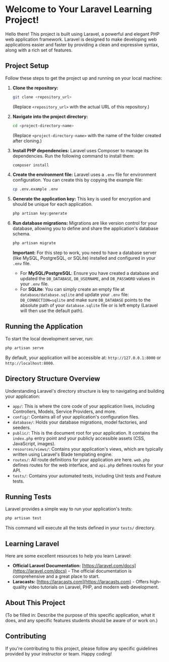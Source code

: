 # Welcome to Your Laravel Learning Project!

Hello there! This project is built using Laravel, a powerful and elegant PHP web application framework. Laravel is designed to make developing web applications easier and faster by providing a clean and expressive syntax, along with a rich set of features.

## Project Setup

Follow these steps to get the project up and running on your local machine:

1.  **Clone the repository:**
    ```bash
    git clone <repository_url>
    ```
    (Replace `<repository_url>` with the actual URL of this repository.)

2.  **Navigate into the project directory:**
    ```bash
    cd <project-directory-name>
    ```
    (Replace `<project-directory-name>` with the name of the folder created after cloning.)

3.  **Install PHP dependencies:**
    Laravel uses Composer to manage its dependencies. Run the following command to install them:
    ```bash
    composer install
    ```

4.  **Create the environment file:**
    Laravel uses a `.env` file for environment configuration. You can create this by copying the example file:
    ```bash
    cp .env.example .env
    ```

5.  **Generate the application key:**
    This key is used for encryption and should be unique for each application.
    ```bash
    php artisan key:generate
    ```

6.  **Run database migrations:**
    Migrations are like version control for your database, allowing you to define and share the application's database schema.
    ```bash
    php artisan migrate
    ```
    **Important:** For this step to work, you need to have a database server (like MySQL, PostgreSQL, or SQLite) installed and configured in your `.env` file.
    *   For **MySQL/PostgreSQL**: Ensure you have created a database and updated the `DB_DATABASE`, `DB_USERNAME`, and `DB_PASSWORD` values in your `.env` file.
    *   For **SQLite**: You can simply create an empty file at `database/database.sqlite` and update your `.env` file: `DB_CONNECTION=sqlite` and make sure `DB_DATABASE` points to the absolute path of your `database.sqlite` file or is left empty (Laravel will then use the default path).

## Running the Application

To start the local development server, run:

```bash
php artisan serve
```

By default, your application will be accessible at: `http://127.0.0.1:8000` or `http://localhost:8000`.

## Directory Structure Overview

Understanding Laravel's directory structure is key to navigating and building your application:

*   `app/`: This is where the core code of your application lives, including Controllers, Models, Service Providers, and more.
*   `config/`: Contains all of your application's configuration files.
*   `database/`: Holds your database migrations, model factories, and seeders.
*   `public/`: This is the document root for your application. It contains the `index.php` entry point and your publicly accessible assets (CSS, JavaScript, images).
*   `resources/views/`: Contains your application's views, which are typically written using Laravel's Blade templating engine.
*   `routes/`: All route definitions for your application are here. `web.php` defines routes for the web interface, and `api.php` defines routes for your API.
*   `tests/`: Contains your automated tests, including Unit tests and Feature tests.

## Running Tests

Laravel provides a simple way to run your application's tests:

```bash
php artisan test
```

This command will execute all the tests defined in your `tests/` directory.

## Learning Laravel

Here are some excellent resources to help you learn Laravel:

*   **Official Laravel Documentation:** [https://laravel.com/docs](https://laravel.com/docs) - The official documentation is comprehensive and a great place to start.
*   **Laracasts:** [https://laracasts.com](https://laracasts.com) - Offers high-quality video tutorials on Laravel, PHP, and modern web development.

## About This Project

(To be filled in: Describe the purpose of this specific application, what it does, and any specific features students should be aware of or work on.)

## Contributing

If you're contributing to this project, please follow any specific guidelines provided by your instructor or team. Happy coding!
